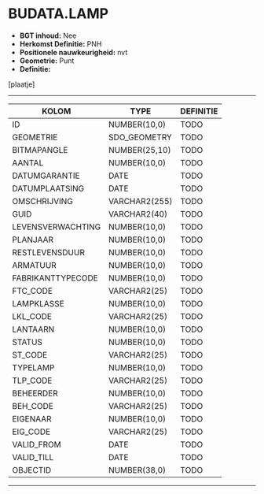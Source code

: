 ﻿# BUDATA.LAMP


* __BGT inhoud:__ Nee
* __Herkomst Definitie:__ PNH
* __Positionele nauwkeurigheid:__ nvt
* __Geometrie:__ Punt
* __Definitie:__ 


[plaatje]

***

|KOLOM                           	|TYPE          	|DEFINITIE|
|------                          	|----          	|-----    |
|ID                              	|NUMBER(10,0)  	|TODO|
|GEOMETRIE                       	|SDO_GEOMETRY  	|TODO|
|BITMAPANGLE                     	|NUMBER(25,10) 	|TODO|
|AANTAL                          	|NUMBER(10,0)  	|TODO|
|DATUMGARANTIE                   	|DATE          	|TODO|
|DATUMPLAATSING                  	|DATE          	|TODO|
|OMSCHRIJVING                    	|VARCHAR2(255) 	|TODO|
|GUID                            	|VARCHAR2(40)  	|TODO|
|LEVENSVERWACHTING               	|NUMBER(10,0)  	|TODO|
|PLANJAAR                        	|NUMBER(10,0)  	|TODO|
|RESTLEVENSDUUR                  	|NUMBER(10,0)  	|TODO|
|ARMATUUR                        	|NUMBER(10,0)  	|TODO|
|FABRIKANTTYPECODE               	|NUMBER(10,0)  	|TODO|
|FTC_CODE                        	|VARCHAR2(25)  	|TODO|
|LAMPKLASSE                      	|NUMBER(10,0)  	|TODO|
|LKL_CODE                        	|VARCHAR2(25)  	|TODO|
|LANTAARN                        	|NUMBER(10,0)  	|TODO|
|STATUS                          	|NUMBER(10,0)  	|TODO|
|ST_CODE                         	|VARCHAR2(25)  	|TODO|
|TYPELAMP                        	|NUMBER(10,0)  	|TODO|
|TLP_CODE                        	|VARCHAR2(25)  	|TODO|
|BEHEERDER                       	|NUMBER(10,0)  	|TODO|
|BEH_CODE                        	|VARCHAR2(25)  	|TODO|
|EIGENAAR                        	|NUMBER(10,0)  	|TODO|
|EIG_CODE                        	|VARCHAR2(25)  	|TODO|
|VALID_FROM                      	|DATE          	|TODO|
|VALID_TILL                      	|DATE          	|TODO|
|OBJECTID                        	|NUMBER(38,0)   |TODO|

***



